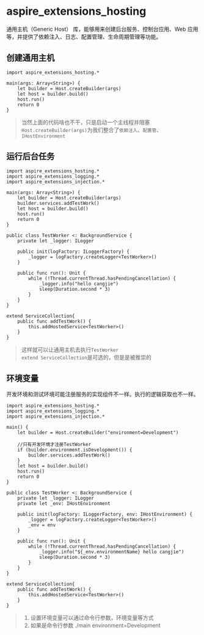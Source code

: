 # aspire_extensions_hosting

通用主机（Generic Host） 库，能够用来创建后台服务、控制台应用、Web 应用等，并提供了依赖注入、日志、配置管理、生命周期管理等功能。


## 创建通用主机

``` cangjie
import aspire_extensions_hosting.*

main(args: Array<String>) {
    let builder = Host.createBuilder(args)
    let host = builder.build()    
    host.run()
    return 0
}

```
> 当然上面的代码啥也不干，只是启动一个主线程并阻塞    
> `Host.createBuilder(args)`为我们整合了`依赖注入`、`配置管`、`IHostEnvironment`

## 运行后台任务

``` cangjie
import aspire_extensions_hosting.*
import aspire_extensions_logging.*
import aspire_extensions_injection.*

main(args: Array<String>) {
    let builder = Host.createBuilder(args)
    builder.services.addTestWork()
    let host = builder.build()    
    host.run()
    return 0
}

public class TestWorker <: BackgroundService {
    private let _logger: ILogger

    public init(logFactory: ILoggerFactory) {
        _logger = logFactory.createLogger<TestWorker>()
    }

    public func run(): Unit {
        while (!Thread.currentThread.hasPendingCancellation) {
            _logger.info("hello cangjie")
            sleep(Duration.second * 3)
        }
    }
}

extend ServiceCollection{
    public func addTestWork() {
        this.addHostedService<TestWorker>()
    }
}
```

> 这样就可以让通用主机去执行`TestWorker`    
> `extend ServiceCollection`是可选的，但是是被推崇的

## 环境变量

开发环境和测试环境可能注册服务的实现组件不一样。执行的逻辑获取也不一样。

``` cangjie
import aspire_extensions_hosting.*
import aspire_extensions_logging.*
import aspire_extensions_injection.*

main() {
    let builder = Host.createBuilder("environment=Development")

    //只有开发环境才注册TestWorker
    if (builder.environment.isDevelopment()) {
        builder.services.addTestWork()
    }
    let host = builder.build()    
    host.run()
    return 0
}

public class TestWorker <: BackgroundService {
    private let _logger: ILogger
    private let _env: IHostEnvironment

    public init(logFactory: ILoggerFactory, env: IHostEnvironment) {
        _logger = logFactory.createLogger<TestWorker>()
        _env = env
    }

    public func run(): Unit {
        while (!Thread.currentThread.hasPendingCancellation) {
            _logger.info("${_env.environmentName} hello cangjie")
            sleep(Duration.second * 3)
        }
    }
}

extend ServiceCollection{
    public func addTestWork() {
        this.addHostedService<TestWorker>()
    }
}
```
> 1. 设置环境变量可以通过命令行参数，环境变量等方式    
> 2. 如果是命令行参数 ./main environment=Development    


